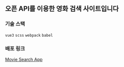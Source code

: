 ## 오픈 API를 이용한 영화 검색 사이트입니다

### 기술 스택 
`vue3` `scss` `webpack` `babel`

### 배포 링크
[Movie Search App](movie-search-app-flax.vercel.app)
